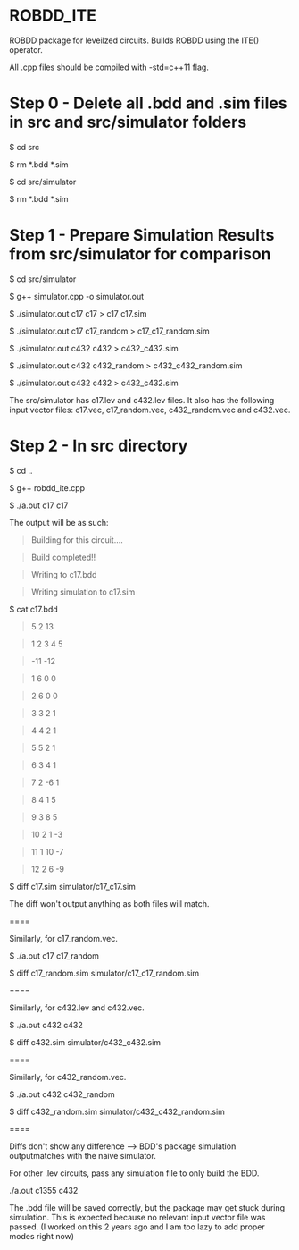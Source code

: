 # ROBDD_ITE
ROBDD package for leveilzed circuits. Builds ROBDD using the ITE() operator.

All .cpp files should be compiled with -std=c++11 flag.

# Step 0 - Delete all .bdd and .sim files in src and src/simulator folders

$ cd src

$ rm *.bdd *.sim

$ cd src/simulator

$ rm *.bdd *.sim

# Step 1 - Prepare Simulation Results from src/simulator for comparison

$ cd src/simulator

$ g++ simulator.cpp -o simulator.out

$ ./simulator.out c17 c17 > c17_c17.sim

$ ./simulator.out c17 c17_random > c17_c17_random.sim

$ ./simulator.out c432 c432 > c432_c432.sim

$ ./simulator.out c432 c432_random > c432_c432_random.sim

$ ./simulator.out c432 c432 > c432_c432.sim

The src/simulator has c17.lev and c432.lev files.
It also has the following input vector files: c17.vec, c17_random.vec, c432_random.vec and c432.vec.

# Step 2 - In src directory
$ cd ..

$ g++ robdd_ite.cpp

$ ./a.out c17 c17

The output will be as such:

> Building for this circuit....

> Build completed!!

> Writing to c17.bdd

> Writing simulation to c17.sim

$ cat c17.bdd

> 5 2 13

> 1 2 3 4 5 

> -11 -12 

> 1 6 0 0

> 2 6 0 0

> 3 3 2 1

> 4 4 2 1

> 5 5 2 1

> 6 3 4 1

> 7 2 -6 1

> 8 4 1 5

> 9 3 8 5

> 10 2 1 -3

> 11 1 10 -7

> 12 2 6 -9

$ diff c17.sim simulator/c17_c17.sim 

The diff won't output anything as both files will match.

====

Similarly, for c17_random.vec.

$ ./a.out c17 c17_random

$ diff c17_random.sim simulator/c17_c17_random.sim 

====

Similarly, for c432.lev and c432.vec.

$ ./a.out c432 c432

$ diff c432.sim simulator/c432_c432.sim

====

Similarly, for c432_random.vec.

$ ./a.out c432 c432_random

$ diff c432_random.sim simulator/c432_c432_random.sim 

====

Diffs don't show any difference --> BDD's package simulation outputmatches with the naive simulator.

For other .lev circuits, pass any simulation file to only build the BDD.

./a.out c1355 c432

The .bdd file will be saved correctly, but the package may get stuck during simulation.
This is expected because no relevant input vector file was passed. (I worked on this 2 years ago and I am too lazy to add proper modes right now)
